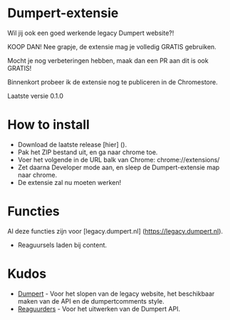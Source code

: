 # Dumpert-extensie

Wil jij ook een goed werkende legacy Dumpert website?!

KOOP DAN! Nee grapje, de extensie mag je volledig GRATIS gebruiken.

Mocht je nog verbeteringen hebben, maak dan een PR aan dit is ook GRATIS!

Binnenkort probeer ik de extensie nog te publiceren in de Chromestore.

Laatste versie 0.1.0

# How to install
* Download de laatste release [hier] ().
* Pak het ZIP bestand uit, en ga naar chrome toe.
* Voer het volgende in de URL balk van Chrome: chrome://extensions/
* Zet daarna Developer mode aan, en sleep de Dumpert-extensie map naar chrome.
* De extensie zal nu moeten werken!

# Functies
Al deze functies zijn voor [legacy.dumpert.nl] (https://legacy.dumpert.nl).
* Reaguursels laden bij content.


# Kudos
* [Dumpert](https://dumpert.nl)   - Voor het slopen van de legacy website, het beschikbaar maken van de API en de dumpertcomments style.
* [Reaguurders](https://github.com/Reaguurders/API-Spec)  - Voor het uitwerken van de Dumpert API.

